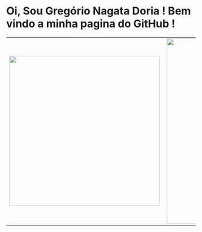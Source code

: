 # Oi, Sou Gregório Nagata Doria ! Bem vindo a minha pagina do GitHub !
<center>
<table>
    <tr>
        <td><img width="400px" align="left" src="https://github-readme-stats.vercel.app/api/top-langs/?username=GregórioNagataDoria&hide=html&layout=compact&theme=buefy" /></td>
        <td><img width="495px" align="left" src="https://github-readme-stats.vercel.app/api?username=GregórioNagataDoria&theme=buefy"/></td>
    </tr>   
</table>
</center>  
